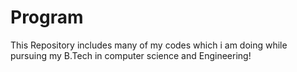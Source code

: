 # Program
This Repository includes many of my codes which i am doing  while pursuing my B.Tech in computer science and Engineering! 
